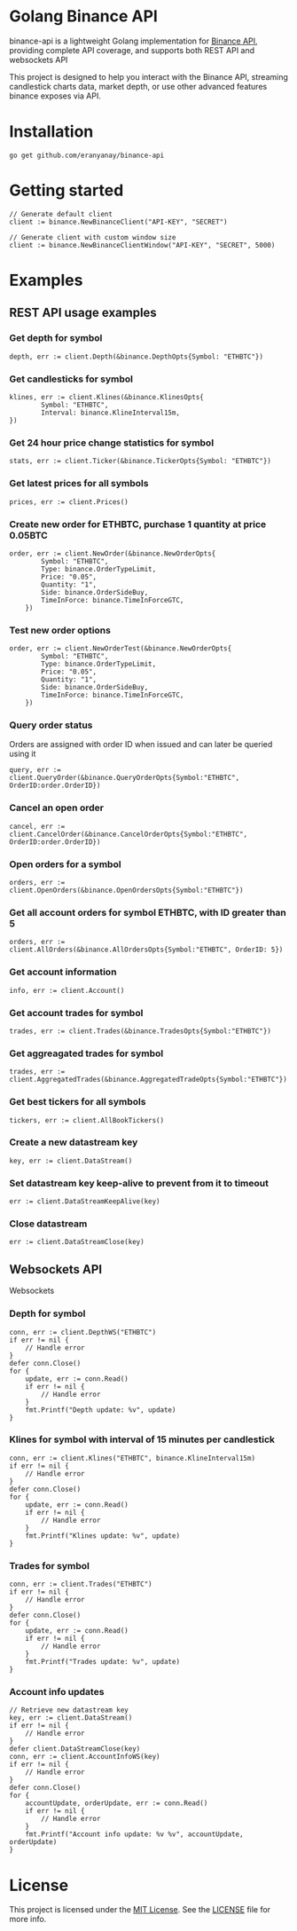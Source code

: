 # Golang Binance API
binance-api is a lightweight Golang implementation for [Binance API](https://www.binance.com/restapipub.html), providing complete API coverage, and supports both REST API and websockets API

This project is designed to help you interact with the Binance API, streaming candlestick charts data, market depth, or use other advanced features binance exposes via API. 

# Installation
```
go get github.com/eranyanay/binance-api
```

# Getting started
```golang
// Generate default client
client := binance.NewBinanceClient("API-KEY", "SECRET")

// Generate client with custom window size
client := binance.NewBinanceClientWindow("API-KEY", "SECRET", 5000)
```

# Examples
## REST API usage examples

### Get depth for symbol
```golang
depth, err := client.Depth(&binance.DepthOpts{Symbol: "ETHBTC"})
```

### Get candlesticks for symbol
```golang
klines, err := client.Klines(&binance.KlinesOpts{
		Symbol: "ETHBTC",
		Interval: binance.KlineInterval15m,
})
```

### Get 24 hour price change statistics for symbol
```golang
stats, err := client.Ticker(&binance.TickerOpts{Symbol: "ETHBTC"})
```

### Get latest prices for all symbols
```golang
prices, err := client.Prices()
```

### Create new order for ETHBTC, purchase 1 quantity at price 0.05BTC
```golang
order, err := client.NewOrder(&binance.NewOrderOpts{
		Symbol: "ETHBTC",
		Type: binance.OrderTypeLimit,
		Price: "0.05",
		Quantity: "1",
		Side: binance.OrderSideBuy,
		TimeInForce: binance.TimeInForceGTC,
	})
```
### Test new order options
```golang
order, err := client.NewOrderTest(&binance.NewOrderOpts{
		Symbol: "ETHBTC",
		Type: binance.OrderTypeLimit,
		Price: "0.05",
		Quantity: "1",
		Side: binance.OrderSideBuy,
		TimeInForce: binance.TimeInForceGTC,
	})
```

### Query order status
Orders are assigned with order ID when issued and can later be queried using it
```golang
query, err := client.QueryOrder(&binance.QueryOrderOpts{Symbol:"ETHBTC", OrderID:order.OrderID})
```

### Cancel an open order
```golang
cancel, err := client.CancelOrder(&binance.CancelOrderOpts{Symbol:"ETHBTC", OrderID:order.OrderID})
```

### Open orders for a symbol
```golang
orders, err := client.OpenOrders(&binance.OpenOrdersOpts{Symbol:"ETHBTC"})
```

### Get all account orders for symbol ETHBTC, with ID greater than 5
```golang
orders, err := client.AllOrders(&binance.AllOrdersOpts{Symbol:"ETHBTC", OrderID: 5})
```

### Get account information
```golang
info, err := client.Account()
```

### Get account trades for symbol
```golang
trades, err := client.Trades(&binance.TradesOpts{Symbol:"ETHBTC"})
```

### Get aggreagated trades for symbol
```golang
trades, err := client.AggregatedTrades(&binance.AggregatedTradeOpts{Symbol:"ETHBTC"})
```

### Get best tickers for all symbols
```golang
tickers, err := client.AllBookTickers()
```

### Create a new datastream key
```golang
key, err := client.DataStream()
```

### Set datastream key keep-alive to prevent from it to timeout
```golang
err := client.DataStreamKeepAlive(key)
```

### Close datastream
```golang
err := client.DataStreamClose(key)
```

## Websockets API
Websockets
### Depth for symbol
```golang
conn, err := client.DepthWS("ETHBTC")
if err != nil {
	// Handle error
}
defer conn.Close()
for {
	update, err := conn.Read()
	if err != nil {
		// Handle error
	}
	fmt.Printf("Depth update: %v", update)
}
```

### Klines for symbol with interval of 15 minutes per candlestick
```golang
conn, err := client.Klines("ETHBTC", binance.KlineInterval15m)
if err != nil {
	// Handle error
}
defer conn.Close()
for {
	update, err := conn.Read()
	if err != nil {
		// Handle error
	}
	fmt.Printf("Klines update: %v", update)
}
```


### Trades for symbol
```golang
conn, err := client.Trades("ETHBTC")
if err != nil {
	// Handle error
}
defer conn.Close()
for {
	update, err := conn.Read()
	if err != nil {
		// Handle error
	}
	fmt.Printf("Trades update: %v", update)
}
```


### Account info updates
```golang
// Retrieve new datastream key
key, err := client.DataStream()
if err != nil {
	// Handle error
}
defer client.DataStreamClose(key)
conn, err := client.AccountInfoWS(key)
if err != nil {
	// Handle error
}
defer conn.Close()
for {
	accountUpdate, orderUpdate, err := conn.Read()
	if err != nil {
		// Handle error
	}
	fmt.Printf("Account info update: %v %v", accountUpdate, orderUpdate)
}
```

# License
This project is licensed under the [MIT License](http://opensource.org/licenses/MIT). See the [LICENSE](LICENSE) file for more info.


